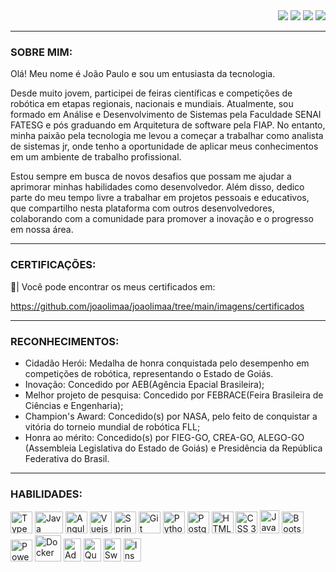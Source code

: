 <div>
    <section align="right">
    <a href = "mailto:joao.lima_dev@outlook.com"><img src="https://img.shields.io/badge/-Outlook-%23333?style=for-the-badge&logo=microsoft-outlook&logoColor=white" target="_blank"></a>
    <a href="https://www.youtube.com/@joao_limaa/videos" target="_blank"><img src="https://img.shields.io/badge/YouTube-%23333?style=for-the-badge&logo=youtube&logoColor=white" target="_blank"></a>
    <a href="https://instagram.com/jplimag?igshid=YmMyMTA2M2Y=" target="_blank"><img src="https://img.shields.io/badge/-Instagram-%23333?style=for-the-badge&logo=instagram&logoColor=white" target="_blank"></a>
    <a href="https://www.linkedin.com/in/joao-limaa/" target="_blank"><img src="https://img.shields.io/badge/-LinkedIn-%23333?style=for-the-badge&logo=linkedin&logoColor=white" target="_blank"></a>   
  </section>
</div>

---

### **SOBRE MIM:**


<p>
  Olá! Meu nome é João Paulo e sou um entusiasta da tecnologia.

  Desde muito jovem, participei de feiras científicas e competições de robótica em etapas regionais, nacionais e mundiais. 
  Atualmente, sou formado em Análise e Desenvolvimento de Sistemas pela Faculdade SENAI FATESG e pós graduando em Arquitetura de software pela FIAP.
  No entanto, minha paixão pela tecnologia me levou a começar a trabalhar como analista de sistemas jr, onde tenho a oportunidade de aplicar meus 
  conhecimentos em um ambiente de trabalho profissional.

  Estou sempre em busca de novos desafios que possam me ajudar a aprimorar minhas habilidades como desenvolvedor. Além disso, 
  dedico parte do meu tempo livre a trabalhar em projetos pessoais e educativos, que compartilho nesta plataforma com outros 
  desenvolvedores, colaborando com a comunidade para promover a inovação e o progresso em nossa área.
</p> 

---

### **CERTIFICAÇÕES:**


📂| Você pode encontrar os meus certificados em: <p>https://github.com/joaolimaa/joaolimaa/tree/main/imagens/certificados</p>

---

### **RECONHECIMENTOS:**

* Cidadão Herói: Medalha de honra conquistada pelo desempenho em competições de robótica, representando o Estado de Goiás.
* Inovação: Concedido por AEB(Agência Epacial Brasileira);
* Melhor projeto de pesquisa: Concedido por FEBRACE(Feira Brasileira de Ciências e Engenharia);
* Champion's Award: Concedido(s) por NASA, pelo feito de conquistar a vitória do torneio mundial de robótica FLL;
* Honra ao mérito: Concedido(s) por FIEG-GO, CREA-GO, ALEGO-GO (Assembleia Legislativa do Estado de Goiás) e Presidência da República Federativa do Brasil.

---

### **HABILIDADES:**

<div>
    <img src="https://cdn.jsdelivr.net/gh/devicons/devicon/icons/typescript/typescript-original.svg" title="TypeScript" width="35" height="35"/>
    <img src="https://cdn.jsdelivr.net/gh/devicons/devicon/icons/java/java-original.svg" width="45" title="Java" height="35"/> 
    <img src="https://cdn.jsdelivr.net/gh/devicons/devicon/icons/angularjs/angularjs-original.svg" title="Angular" width="35" height="35"/> 
    <img src= "https://cdn.jsdelivr.net/gh/devicons/devicon@latest/icons/vuejs/vuejs-original.svg" title="Vuejs" width="35" height="35"/> 
    <img src="https://cdn.jsdelivr.net/gh/devicons/devicon/icons/spring/spring-original.svg" title="SpringBoot" width="35" height="35"/> 
    <img src="https://cdn.jsdelivr.net/gh/devicons/devicon/icons/git/git-original.svg" title="Git" width="35" height="35"/> 
    <img src="https://cdn.jsdelivr.net/gh/devicons/devicon/icons/python/python-original.svg" title="Python" width="35" height="35"/> 
    <img src="https://cdn.jsdelivr.net/gh/devicons/devicon/icons/postgresql/postgresql-original.svg" title="PostgreSQL" width="35" height="35"/> 
    <img src="https://cdn.jsdelivr.net/gh/devicons/devicon/icons/html5/html5-original.svg" title="HTML 5" width="35" height="35"/> 
    <img src="https://cdn.jsdelivr.net/gh/devicons/devicon/icons/css3/css3-original.svg" title="CSS 3" width="35" height="35"/> 
    <img src="https://cdn.jsdelivr.net/gh/devicons/devicon/icons/javascript/javascript-original.svg" title="JavaScript" width="31" height="37px"/>
    <img src="https://cdn.jsdelivr.net/gh/devicons/devicon/icons/bootstrap/bootstrap-original.svg" title="Bootstrap" width="35" height="35"/>
    <img src="https://img.icons8.com/color/512/power-bi.png" title="Power BI" width="35" height="35"/>
    <img src="https://cdn.jsdelivr.net/gh/devicons/devicon/icons/docker/docker-original.svg" title="Docker" width="42" height="42"/>
    <img src="https://cdn.jsdelivr.net/gh/devicons/devicon/icons/illustrator/illustrator-plain.svg" title="Adobe Illustrator" width="28" height="37px"/>
    <img src="https://cdn.jsdelivr.net/gh/devicons/devicon@latest/icons/quarkus/quarkus-original.svg" title="Quarkus" width="28" height="37px"/>
    <img src="https://cdn.jsdelivr.net/gh/devicons/devicon@latest/icons/swagger/swagger-original.svg" title="Swagger" width="28" height="37px"/>
    <img src="https://cdn.jsdelivr.net/gh/devicons/devicon@latest/icons/insomnia/insomnia-original.svg" title="Insomnia" width="28" height="37px"/>
</div>
